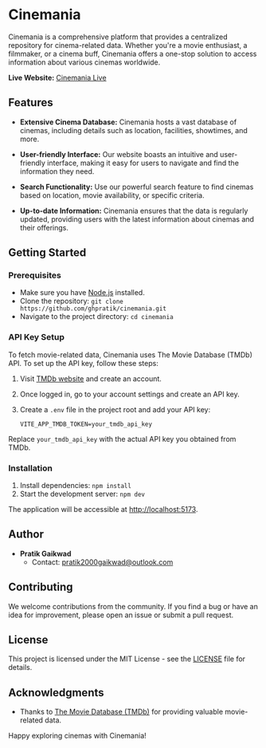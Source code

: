 # Cinemania

Cinemania is a comprehensive platform that provides a centralized repository for cinema-related data. Whether you're a movie enthusiast, a filmmaker, or a cinema buff, Cinemania offers a one-stop solution to access information about various cinemas worldwide.

**Live Website:** [Cinemania Live](https://cinemania.pratikgaikwad.in)

## Features

- **Extensive Cinema Database:** Cinemania hosts a vast database of cinemas, including details such as location, facilities, showtimes, and more.

- **User-friendly Interface:** Our website boasts an intuitive and user-friendly interface, making it easy for users to navigate and find the information they need.

- **Search Functionality:** Use our powerful search feature to find cinemas based on location, movie availability, or specific criteria.

- **Up-to-date Information:** Cinemania ensures that the data is regularly updated, providing users with the latest information about cinemas and their offerings.

## Getting Started

### Prerequisites

- Make sure you have [Node.js](https://nodejs.org/) installed.
- Clone the repository: `git clone https://github.com/ghpratik/cinemania.git`
- Navigate to the project directory: `cd cinemania`

### API Key Setup

To fetch movie-related data, Cinemania uses The Movie Database (TMDb) API. To set up the API key, follow these steps:

1. Visit [TMDb website](https://www.themoviedb.org/) and create an account.

2. Once logged in, go to your account settings and create an API key.

3. Create a `.env` file in the project root and add your API key:

   ```plaintext
   VITE_APP_TMDB_TOKEN=your_tmdb_api_key
   ```
Replace `your_tmdb_api_key` with the actual API key you obtained from TMDb.

### Installation

1. Install dependencies: `npm install`
2. Start the development server: `npm dev`

The application will be accessible at [http://localhost:5173](http://localhost:5173).

## Author

- **Pratik Gaikwad**
  - Contact: pratik2000gaikwad@outlook.com

## Contributing

We welcome contributions from the community. If you find a bug or have an idea for improvement, please open an issue or submit a pull request.

## License

This project is licensed under the MIT License - see the [LICENSE](LICENSE) file for details.

## Acknowledgments

- Thanks to [The Movie Database (TMDb)](https://www.themoviedb.org/) for providing valuable movie-related data.

Happy exploring cinemas with Cinemania!
